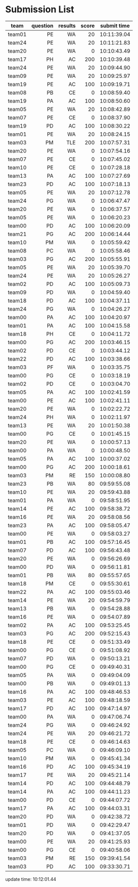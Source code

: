 # Submission List
team    | question  | results  | score | submit time
------|-----:|-----:| ----:|-----
team01 | PE | WA | 20 | 10:11:39.04
team24 | PE | WA | 20 | 10:11:21.83
team20 | PE | WA | 0 | 10:10:43.49
team17 | PH | AC | 200 | 10:10:39.48
team24 | PE | WA | 20 | 10:09:44.90
team09 | PE | WA | 20 | 10:09:25.97
team19 | PE | AC | 100 | 10:09:19.71
team08 | PB | CE | 0 | 10:08:59.40
team19 | PA | AC | 100 | 10:08:50.60
team05 | PE | WA | 20 | 10:08:42.89
team07 | PE | CE | 0 | 10:08:37.90
team19 | PD | AC | 100 | 10:08:30.22
team01 | PE | WA | 20 | 10:08:24.15
team03 | PM | TLE | 200 | 10:07:57.31
team20 | PE | WA | 0 | 10:07:54.16
team07 | PE | CE | 0 | 10:07:45.02
team10 | PE | CE | 0 | 10:07:28.18
team13 | PA | AC | 100 | 10:07:27.69
team23 | PD | AC | 100 | 10:07:18.13
team05 | PE | WA | 20 | 10:07:12.78
team24 | PG | WA | 0 | 10:06:47.47
team20 | PE | WA | 0 | 10:06:37.57
team05 | PE | WA | 0 | 10:06:20.23
team00 | PD | AC | 100 | 10:06:20.09
team21 | PG | AC | 200 | 10:06:14.44
team10 | PM | WA | 0 | 10:05:59.42
team08 | PC | WA | 0 | 10:05:58.46
team03 | PG | AC | 200 | 10:05:55.91
team05 | PE | WA | 20 | 10:05:39.70
team24 | PE | WA | 20 | 10:05:26.27
team02 | PD | AC | 100 | 10:05:09.73
team09 | PD | WA | 0 | 10:04:59.40
team18 | PD | AC | 100 | 10:04:37.11
team24 | PG | WA | 0 | 10:04:26.27
team00 | PA | AC | 100 | 10:04:20.97
team01 | PA | AC | 100 | 10:04:15.58
team18 | PH | CE | 0 | 10:04:11.72
team00 | PG | AC | 200 | 10:03:46.15
team02 | PD | CE | 0 | 10:03:44.12
team22 | PD | AC | 100 | 10:03:38.66
team03 | PF | WA | 0 | 10:03:35.75
team00 | PG | CE | 0 | 10:03:18.19
team02 | PD | CE | 0 | 10:03:04.70
team05 | PA | AC | 100 | 10:02:41.59
team00 | PE | AC | 100 | 10:02:41.11
team20 | PE | WA | 0 | 10:02:22.72
team24 | PH | WA | 0 | 10:02:11.97
team13 | PE | WA | 20 | 10:01:50.38
team00 | PG | CE | 0 | 10:01:45.15
team20 | PE | WA | 0 | 10:00:57.13
team00 | PA | WA | 0 | 10:00:48.50
team05 | PA | AC | 100 | 10:00:37.02
team00 | PG | AC | 200 | 10:00:18.61
team03 | PM | RE | 150 | 10:00:08.80
team23 | PB | WA | 80 | 09:59:55.08
team10 | PE | WA | 20 | 09:59:43.88
team01 | PA | WA | 0 | 09:58:51.95
team14 | PE | AC | 100 | 09:58:38.72
team16 | PE | WA | 20 | 09:58:08.56
team23 | PA | AC | 100 | 09:58:05.47
team00 | PE | WA | 0 | 09:58:03.27
team01 | PB | AC | 100 | 09:57:16.45
team07 | PD | AC | 100 | 09:56:43.48
team20 | PE | WA | 0 | 09:56:26.69
team00 | PD | WA | 0 | 09:56:11.81
team01 | PB | WA | 80 | 09:55:57.65
team18 | PM | CE | 0 | 09:55:30.61
team22 | PA | AC | 100 | 09:55:03.46
team14 | PE | WA | 20 | 09:54:59.79
team13 | PB | WA | 0 | 09:54:28.88
team16 | PE | WA | 0 | 09:54:07.89
team02 | PA | AC | 100 | 09:53:25.45
team03 | PG | AC | 200 | 09:52:15.43
team18 | PE | CE | 0 | 09:51:33.49
team00 | PG | CE | 0 | 09:51:08.92
team07 | PD | WA | 0 | 09:50:13.21
team00 | PG | CE | 0 | 09:49:40.31
team05 | PA | WA | 0 | 09:49:04.09
team00 | PB | WA | 0 | 09:49:01.13
team16 | PA | AC | 100 | 09:48:46.53
team03 | PE | AC | 100 | 09:48:18.59
team17 | PD | AC | 100 | 09:47:14.97
team00 | PA | WA | 0 | 09:47:06.74
team24 | PG | WA | 0 | 09:46:24.92
team24 | PE | WA | 20 | 09:46:21.72
team18 | PE | CE | 0 | 09:46:14.63
team05 | PC | WA | 0 | 09:46:09.10
team10 | PM | WA | 0 | 09:45:41.34
team16 | PD | AC | 100 | 09:45:34.19
team17 | PE | WA | 20 | 09:45:21.14
team14 | PD | AC | 100 | 09:44:48.79
team14 | PA | AC | 100 | 09:44:11.23
team00 | PD | CE | 0 | 09:44:07.72
team17 | PA | AC | 100 | 09:44:03.31
team20 | PD | WA | 0 | 09:42:38.72
team01 | PD | WA | 0 | 09:42:29.47
team20 | PD | WA | 0 | 09:41:37.05
team00 | PE | WA | 20 | 09:41:25.93
team00 | PG | CE | 0 | 09:40:58.06
team03 | PM | RE | 150 | 09:39:41.54
team03 | PD | AC | 100 | 09:33:30.71


update time: 10:12:01.44 
